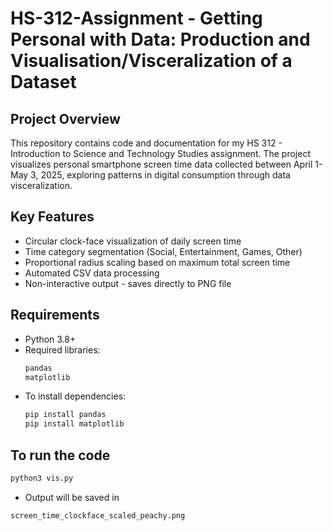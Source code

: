 # HS-312-Assignment - Getting Personal with Data: Production and Visualisation/Visceralization of a Dataset

## Project Overview
This repository contains code and documentation for my HS 312 - Introduction to Science and Technology Studies assignment. The project visualizes personal smartphone screen time data collected between April 1-May 3, 2025, exploring patterns in digital consumption through data visceralization.

## Key Features
- Circular clock-face visualization of daily screen time
- Time category segmentation (Social, Entertainment, Games, Other)
- Proportional radius scaling based on maximum total screen time
- Automated CSV data processing
- Non-interactive output - saves directly to PNG file

## Requirements
- Python 3.8+
- Required libraries:
  ```bash
  pandas
  matplotlib
  ```
- To install dependencies:
  ```bash
  pip install pandas
  pip install matplotlib
  ```
## To run the code
```bash
python3 vis.py
```
- Output will be saved in
```bash
screen_time_clockface_scaled_peachy.png
```
